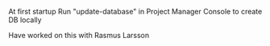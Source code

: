 At first startup Run "update-database" in Project Manager Console to create DB locally

Have worked on this with Rasmus Larsson

